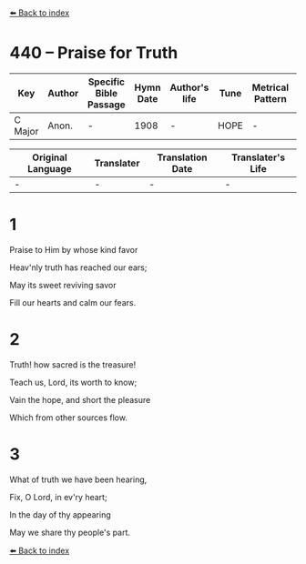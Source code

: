 [⬅️ Back to index](../README.md)

# 440 – Praise for Truth

Key | Author   | Specific Bible Passage     |Hymn Date |Author's life |Tune |Metrical Pattern   |Composer/Source
-- | --------- | ---------------------------|----------|--------------|-----|-------------------|-------------  
C Major |Anon. |- |1908 |- |HOPE |- |Mendelssohn

Original Language | Translater | Translation Date   | Translater's Life  
----------------- | --------- | --------------------|-------------     
\- |- |- |-




# 1

Praise to Him by whose kind favor

Heav'nly truth has reached our ears;

May its sweet reviving savor

Fill our hearts and calm our fears.



# 2

Truth!  how sacred is the treasure!

Teach us, Lord, its worth to know;

Vain the hope, and short the pleasure

Which from other sources flow.



# 3

What of truth we have been hearing,

Fix, O Lord, in ev'ry heart;

In the day of thy appearing

May we share thy people's part.

[⬅️ Back to index](../README.md)
